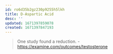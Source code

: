 ```yaml
---
id: ro6d35b2gz230p9255h5lkh
title: D-Aspartic Acid
desc: ''
updated: 1671397859078
created: 1671397847193
---
```



> One study found a reduction. - https://examine.com/outcomes/testosterone
